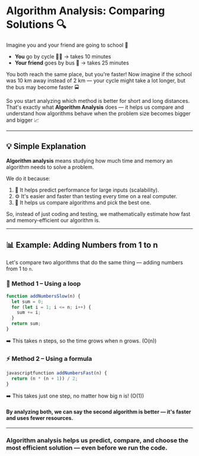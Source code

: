 # Algorithm Analysis: Comparing Solutions 🔍

Imagine you and your friend are going to school 🏫

* **You** go by cycle 🚴‍♂️ → takes 10 minutes
* **Your friend** goes by bus 🚌 → takes 25 minutes

You both reach the same place, but you're faster! Now imagine if the school was 10 km away instead of 2 km — your cycle might take a lot longer, but the bus may become faster 🚍

So you start analyzing which method is better for short and long distances. That's exactly what **Algorithm Analysis** does — it helps us compare and understand how algorithms behave when the problem size becomes bigger and bigger 📈

---

## 💡 Simple Explanation

**Algorithm analysis** means studying how much time and memory an algorithm needs to solve a problem.

We do it because:

1. 🧮 It helps predict performance for large inputs (scalability).
2. ⚙️ It's easier and faster than testing every time on a real computer.
3. 🥇 It helps us compare algorithms and pick the best one.

So, instead of just coding and testing, we mathematically estimate how fast and memory-efficient our algorithm is.

---

## 📊 Example: Adding Numbers from 1 to n

Let's compare two algorithms that do the same thing — adding numbers from 1 to `n`.

### 🐢 Method 1 – Using a loop
```javascript
function addNumbersSlow(n) {
  let sum = 0;
  for (let i = 1; i <= n; i++) {
    sum += i;
  }
  return sum;
}
```
➡️ This takes n steps, so the time grows when n grows. (O(n))

### ⚡ Method 2 – Using a formula
```js
javascriptfunction addNumbersFast(n) {
  return (n * (n + 1)) / 2;
}
```
➡️ This takes just one step, no matter how big n is! (O(1))
#### By analyzing both, we can say the second algorithm is better — it's faster and uses fewer resources.

---

### Algorithm analysis helps us predict, compare, and choose the most efficient solution — even before we run the code.
